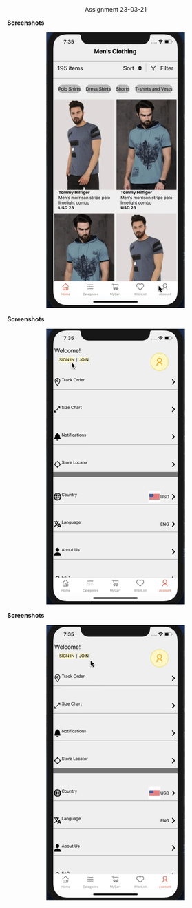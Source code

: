 <div align='center'>Assignment 23-03-21</div>

**Screenshots**

<div align='center'>

![First](./src/assets/firstRecording.gif)

</div>

**Screenshots**

<div align='center'>

![Second](./src/assets/secondRecording.gif)

</div>

**Screenshots**

<div align='center'>

![Third](./src/assets/thirdRecording.gif)

</div>
